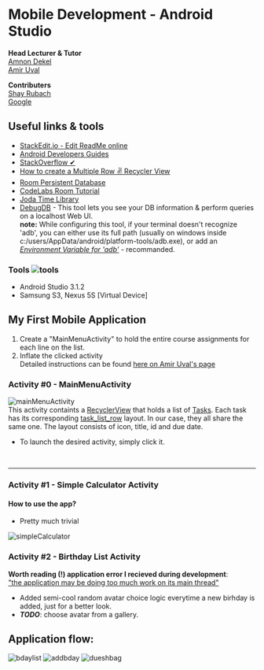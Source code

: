 
  
Mobile Development - Android Studio
==

**Head Lecturer & Tutor** </br>
[Amnon Dekel](https://scholar.google.com/citations?user=5lTmLKsAAAAJ&hl=en)</br>
[Amir Uval](https://github.com/auval)

**Contributers** </br>
[Shay Rubach](https://github.com/ShayRubach)</br>
[Google](https://google.com)


## Useful links & tools
- [StackEdit.io - Edit ReadMe online](https://stackedit.io/app#)
- [Android Developers Guides](https://developer.android.com)
- [StackOverflow ✔](https://stackoverflow.com)
- [How to create a Multiple Row ✌️ Recycler View  ](http://www.coderconsole.com/2015/10/android-multiple-row-layout-using.html)
- [Room Persistent Database]()
- [CodeLabs Room Tutorial](https://codelabs.developers.google.com/codelabs/android-persistence/#0)
- [Joda Time Library](http://www.joda.org/joda-time/)
- [DebugDB](https://github.com/amitshekhariitbhu/Android-Debug-Database) - This tool lets you see your DB information & perform queries on a localhost Web UI. <br>**note:** While configuring this tool, if your terminal doesn't recognize 'adb', you can either use its full path (usually on windows inside c:/users/AppData/android/platform-tools/adb.exe), or add an [_Environment Variable for 'adb'_](https://lifehacker.com/the-easiest-way-to-install-androids-adb-and-fastboot-to-1586992378) - recommanded.

### Tools ![tools](https://user-images.githubusercontent.com/21342315/39400544-98a9ba32-4b32-11e8-8e17-10e5a6d16df8.png)
  
- Android Studio 3.1.2
- Samsung S3, Nexus 5S [Virtual Device]

## My First Mobile Application

1. Create a "MainMenuActivity" to hold the entire course assignments for each line on the list.
2. Inflate the clicked activity <br>
Detailed instructions can be found [here on Amir Uval's page](https://github.com/auval/AndroidWorkshop)

### Activity #0 - MainMenuActivity

![mainMenuActivity](https://user-images.githubusercontent.com/21342315/39399057-7a89948e-4b17-11e8-9871-e274ca257b9b.png) 
<br/>This activity containts a [RecyclerView](https://developer.android.com/guide/topics/ui/layout/recyclerview) that holds a list of [Tasks](https://github.com/ShayRubach/MobileDevelopment/blob/master/app/src/main/java/com/pwnz/www/mobileapplicaiton/model/Task.java). Each task has its corresponding [task_list_row](https://github.com/ShayRubach/MobileDevelopment/blob/master/app/src/main/res/layout/task_list_row.xml) layout. In our case, they all share the same one. The layout consists of icon, title, id and due date.
- To launch the desired activity, simply click it.
<br/>

---

### Activity #1 - Simple Calculator Activity

#### How to use the app? <br/>
- Pretty much trivial


![simpleCalculator](https://user-images.githubusercontent.com/21342315/39399139-d02e471c-4b18-11e8-832e-2163dd254dc3.png)


### Activity #2 - Birthday List Activity
**Worth reading (!) application error I recieved during development**:<br>  ["the application may be doing too much work on its main thread"](https://stackoverflow.com/questions/14678593/the-application-may-be-doing-too-much-work-on-its-main-thread) 


- Added semi-cool random avatar choice logic everytime a new birhday is added, just for a better look.
- _**TODO**_: choose avatar from a gallery. <br>

Application flow:
---
![bdaylist](https://user-images.githubusercontent.com/21342315/39721545-30e8220c-5240-11e8-94ff-cd2de356f2bc.png) ![addbday](https://user-images.githubusercontent.com/21342315/39721504-0ee39f38-5240-11e8-8219-d7100860acfd.png) ![dueshbag](https://user-images.githubusercontent.com/21342315/39721614-6171d9d6-5240-11e8-9c6c-b338fc5faa0c.png)

